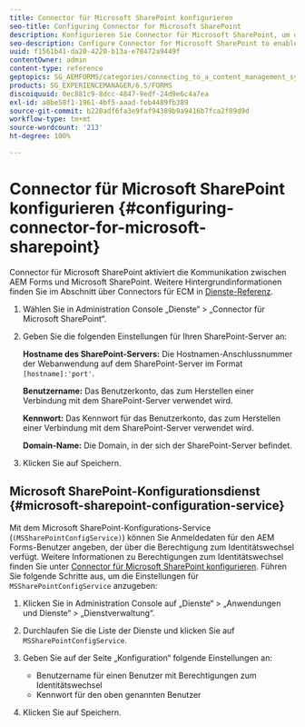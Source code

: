 ```yaml
---
title: Connector für Microsoft SharePoint konfigurieren
seo-title: Configuring Connector for Microsoft SharePoint
description: Konfigurieren Sie Connector für Microsoft SharePoint, um die Kommunikation zwischen AEM Forms und Microsoft SharePoint zu aktualisieren.
seo-description: Configure Connector for Microsoft SharePoint to enable communication between AEM forms and Microsoft SharePoint.
uuid: f1561b41-da20-4220-b13a-e78472a9449f
contentOwner: admin
content-type: reference
geptopics: SG_AEMFORMS/categories/connecting_to_a_content_management_system
products: SG_EXPERIENCEMANAGER/6.5/FORMS
discoiquuid: 0ec881c9-8dcc-4847-9edf-24d9e6c4a7ea
exl-id: a8be58f1-1961-4bf5-aaad-feb4489fb389
source-git-commit: b220adf6fa3e9faf94389b9a9416b7fca2f89d9d
workflow-type: tm+mt
source-wordcount: '213'
ht-degree: 100%

---
```


# Connector für Microsoft SharePoint konfigurieren {#configuring-connector-for-microsoft-sharepoint}

Connector für Microsoft SharePoint aktiviert die Kommunikation zwischen AEM Forms und Microsoft SharePoint. Weitere Hintergrundinformationen finden Sie im Abschnitt über Connectors für ECM in [Dienste-Referenz](https://www.adobe.com/go/learn_aemforms_services_63).

1. Wählen Sie in Administration Console „Dienste“ > „Connector für Microsoft SharePoint“.
1. Geben Sie die folgenden Einstellungen für Ihren SharePoint-Server an:

   **Hostname des SharePoint-Servers:** Die Hostnamen-Anschlussnummer der Webanwendung auf dem SharePoint-Server im Format `[hostname]:'port'`.

   **Benutzername:** Das Benutzerkonto, das zum Herstellen einer Verbindung mit dem SharePoint-Server verwendet wird.

   **Kennwort:** Das Kennwort für das Benutzerkonto, das zum Herstellen einer Verbindung mit dem SharePoint-Server verwendet wird.

   **Domain-Name:** Die Domain, in der sich der SharePoint-Server befindet.

1. Klicken Sie auf Speichern.

## Microsoft SharePoint-Konfigurationsdienst {#microsoft-sharepoint-configuration-service}

Mit dem Microsoft SharePoint-Konfigurations-Service (`(MSSharePointConfigService)`) können Sie Anmeldedaten für den AEM Forms-Benutzer angeben, der über die Berechtigung zum Identitätswechsel verfügt. Weitere Informationen zu Berechtigungen zum Identitätswechsel finden Sie unter [Connector für Microsoft SharePoint konfigurieren](https://help.adobe.com/de_DE/AEMForms/6.1/SharePointConfig/index.html). Führen Sie folgende Schritte aus, um die Einstellungen für `MSSharePointConfigService` anzugeben:

1. Klicken Sie in Administration Console auf „Dienste“ > „Anwendungen und Dienste“ > „Dienstverwaltung“.
1. Durchlaufen Sie die Liste der Dienste und klicken Sie auf `MSSharePointConfigService`.
1. Geben Sie auf der Seite „Konfiguration“ folgende Einstellungen an:

   * Benutzername für einen Benutzer mit Berechtigungen zum Identitätswechsel
   * Kennwort für den oben genannten Benutzer

1. Klicken Sie auf Speichern.
